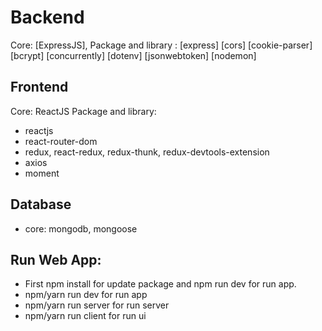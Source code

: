 # Backend

Core: [ExpressJS],
Package and library :
[express]
[cors]
[cookie-parser]
[bcrypt]
[concurrently]
[dotenv]
[jsonwebtoken]
[nodemon]

## Frontend

Core: ReactJS
Package and library:

- reactjs
- react-router-dom
- redux, react-redux, redux-thunk, redux-devtools-extension
- axios
- moment

## Database

- core: mongodb, mongoose

## Run Web App:

- First npm install for update package and npm run dev for run app.
- npm/yarn run dev for run app
- npm/yarn run server for run server
- npm/yarn run client for run ui
